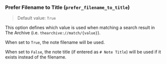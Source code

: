 ### Prefer Filename to Title (`prefer_filename_to_title`)

> Default value: `True`

This option defines which value is used when matching a search result in The Archive (i.e. `thearchive://match/{value}`).

When set to `True`, the note filename will be used.

When set to `False`, the note title (if entered as `# Note Title`) will be used if it exists instead of the filename.

